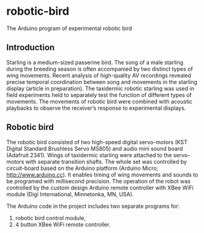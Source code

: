 # robotic-bird
The Arduino program of experimental robotic bird

## Introduction

Starling is a medium-sized passerine bird. The song of a male starling during the breeding season is often accompanied by two distinct types of wing movements. Recent analysis of high-quality AV recordings revealed precise temporal coordination between song and movements in the starling display (article in preparation). The taxidermic robotic starling was used in field experiments held to separately test the function of different types of movements. The movements of robotic bird were combined with acoustic playbacks to observe the receiver’s response to experimental displays.

## Robotic bird

The robotic bird consisted of two high-speed digital servo-motors (KST Digital Standard Brushless Servo MS805) and audio mini sound board (Adafruit 2341). Wings of taxidermic starling were attached to the servo-motors with separate transition shafts. The whole set was controlled by circuit-board based on the Arduino platform (Arduino Micro; http://www.arduino.cc). It enables timing of wing movements and sounds to be programed with millisecond precision. The operation of the robot was controlled by the custom design Arduino remote controller with XBee WiFi module (Digi International, Minnetonka, MN, USA).

The Arduino code in the project includes two separate programs for:
1) robotic bird control module,
2) 4 button XBee WiFi remote controller.
